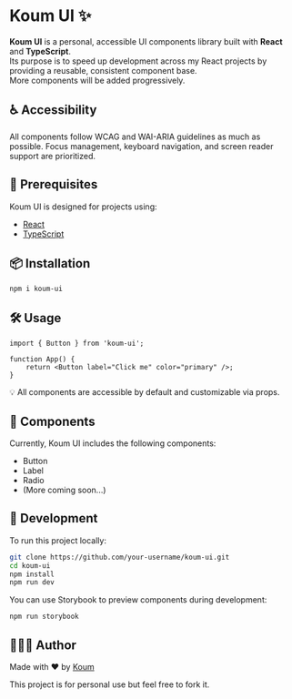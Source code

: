# Koum UI ✨

**Koum UI** is a personal, accessible UI components library built with **React** and **TypeScript**.  
Its purpose is to speed up development across my React projects by providing a reusable, consistent component base.  
More components will be added progressively.

## ♿ Accessibility

All components follow WCAG and WAI-ARIA guidelines as much as possible.
Focus management, keyboard navigation, and screen reader support are prioritized.

## 🚀 Prerequisites

Koum UI is designed for projects using:

- [React](https://react.dev/)
- [TypeScript](https://www.typescriptlang.org/)

## 📦 Installation

```shell
npm i koum-ui
```

## 🛠️ Usage

```tsx
import { Button } from 'koum-ui';

function App() {
    return <Button label="Click me" color="primary" />;
}
```

💡 All components are accessible by default and customizable via props.

## 🧩 Components

Currently, Koum UI includes the following components:

- Button
- Label
- Radio
- (More coming soon...)

## 🧪 Development

To run this project locally:

```bash
git clone https://github.com/your-username/koum-ui.git
cd koum-ui
npm install
npm run dev
```

You can use Storybook to preview components during development:

```bash
npm run storybook
```

## 👩🏾‍💻 Author

Made with ❤️ by [Koum](https://github.com/koumba97)

This project is for personal use but feel free to fork it.
